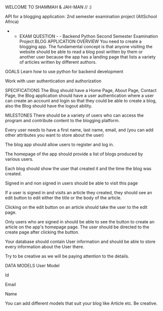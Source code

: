 WELCOME TO SHAMMAH & JAH-MAN // :)


API for a blogging application: 2nd semester examination project (AltSchool Africa)
- - EXAM QUESTION - -
Backend Python Second Semester Examination Project
BLOG APPLICATION
OVERVIEW
You need to create a blogging app. The fundamental concept is that anyone visiting the website should be able to read a blog post written by them or another user because the app has a landing page that lists a variety of articles written by different authors.

GOALS
Learn how to use python for backend development

Work with user authentication and authorization

SPECIFICATIONS
The Blog should have a Home Page, About Page, Contact Page, the Blog application should have a user authentication where a user can create an account and login so that they could be able to create a blog, also the Blog should have the logout ability.

MILESTONES
There should be a variety of users who can access the program and contribute content to the blogging platform.

Every user needs to have a first name, last name, email, and (you can add other attributes you want to store about the user)

The blog app should allow users to register and log in.

The homepage of the app should provide a list of blogs produced by various users.

Each blog should show the user that created it and the time the blog was created.

Signed in and non signed in users should be able to visit this page

If a user is signed in and visits an article they created, they should see an edit button to edit either the title or the body of the article.

Clicking on the edit button on an article should take the user to the edit page.

Only users who are signed in should be able to see the button to create an article on the app's homepage page. The user should be directed to the create page after clicking the button.

Your database should contain User information and should be able to store every information about the User there.

Try to be creative as we will be paying attention to the details.

DATA MODELS
User Model

Id

Email

Name

You can add different models that suit your blog like Article etc. Be creative.
